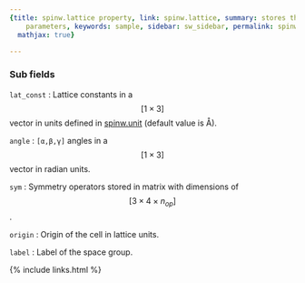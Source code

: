 ```yaml
---
{title: spinw.lattice property, link: spinw.lattice, summary: stores the unit cell
    parameters, keywords: sample, sidebar: sw_sidebar, permalink: spinw_lattice, folder: spinw,
  mathjax: true}

---
```

 
### Sub fields
 
`lat_const`
: Lattice constants in a $$[1\times 3]$$ vector in units defined in
  [spinw.unit](spinw_unit) (default value is Å).
 
`angle`
: `[α,β,γ]` angles in a $$[1\times 3]$$ vector in
  radian units.
 
`sym`
: Symmetry operators stored in matrix with dimensions of
  $$[3\times 4 \times n_{op}]$$.
 
`origin`
: Origin of the cell in lattice units.
  
`label`
: Label of the space group.
 

{% include links.html %}
